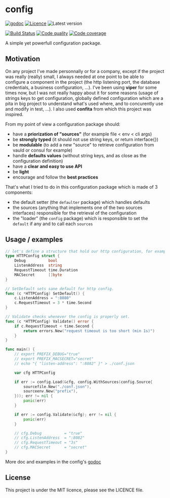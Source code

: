 # config

[![godoc](https://img.shields.io/badge/godoc-reference-blue.svg?style=for-the-badge)](https://godoc.org/github.com/krostar/config)
[![Licence](https://img.shields.io/github/license/krostar/config.svg?style=for-the-badge)](https://tldrlegal.com/license/mit-license)
![Latest version](https://img.shields.io/github/tag/krostar/config.svg?style=for-the-badge)

[![Build Status](https://img.shields.io/travis/krostar/config/master.svg?style=for-the-badge)](https://travis-ci.org/krostar/config)
[![Code quality](https://img.shields.io/codacy/grade/4369c8e78a3e4fd995bac6b963c500b3/master.svg?style=for-the-badge)](https://app.codacy.com/project/krostar/config/dashboard)
[![Code coverage](https://img.shields.io/codacy/coverage/4369c8e78a3e4fd995bac6b963c500b3.svg?style=for-the-badge)](https://app.codacy.com/project/krostar/config/dashboard)

A simple yet powerfull configuration package.

## Motivation

On any project I've made personnally or for a company, except if the project was really
(really) small, I always needed at one point to be able to configure a component in the
project (the http listening port, the database credentials, a business configuration, ...).
I've been using **viper** for some times now, but I was not really happy about it for some
reasons (usage of strings keys to get configuration, globally defined configuration which are
a pita in big project to understand what's used where, and to concurently use and modify in test, ...). I also used **confita** from which this project was inspired.

From my point of view a configuration package should:

-   have a **priorization of "sources"** (for example file &lt; env &lt; cli args)
-   be **strongly typed** (it should not use string keys, or return interface{})
-   be **modulable** (to add a new "source" to retrieve
        configuration from vauld or consul for example)
-   handle **defaults values** (without string keys, and as close as the configuration definition)
-   have a **clear and easy to use API**
-   be **light**
-   encourage and follow the **best practices**

That's what I tried to do in this configuration package which is made of 3 components:

-   the default setter (the `defaulter` package) which handles defaults
-   the sources (anything that implements one of the two sources interfaces) responsible for
        the retrieval of the configuration
-   the "loader" (the `config` package) which is responsible to set the `default` if any
        and to call each `sources`

## Usage / examples

```go
// let's define a structure that hold our http configuration, for example
type HTTPConfig struct {
    Debug          bool
    ListenAddress  string
    RequestTimeout time.Duration 
    MACSecret      []byte
}

// SetDefault sets sane default for http config.
func (c *HTTPConfig) SetDefault() {
    c.ListenAddress = ":8080"
    c.RequestTimeout = 3 * time.Second
}

// Validate checks whenever the config is properly set.
func (c *HTTPConfig) Validate() error {
    if c.RequestTimeout < time.Second {
        return errors.New("request timeout is too short (min 1s)")
    }
}

func main() {
    // export PREFIX_DEBUG="true"
    // export PREFIX_MACSECRET="secret"
    // echo "{ "listen-address": ":8082" }" > ./conf.json

    var cfg HTTPConfig

    if err := config.Load(&cfg, config.WithSources(config.Source{
        sourcefile.New("./conf.json"),
        sourceenv.New("prefix"),
    })); err != nil {
        panic(err)
    }

    if err := config.Validate(&cfg); err != nil {
        panic(err)
    }

    // cfg.Debug          = "true"
    // cfg.ListenAddress  = ":8082"
    // cfg.RequestTimeout = "3s"
    // cfg.MACSecret      = "secret"
}
```

More doc and examples in the config's [godoc](https://godoc.org/github.com/krostar/config)

## License

This project is under the MIT licence, please see the LICENCE file.
